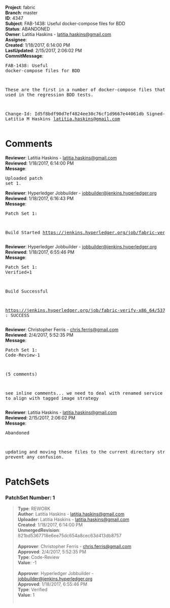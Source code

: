 <strong>Project</strong>: fabric<br><strong>Branch</strong>: master<br><strong>ID</strong>: 4347<br><strong>Subject</strong>: FAB-1438: Useful docker-compose files for BDD<br><strong>Status</strong>: ABANDONED<br><strong>Owner</strong>: Latitia Haskins - latitia.haskins@gmail.com<br><strong>Assignee</strong>:<br><strong>Created</strong>: 1/18/2017, 6:14:00 PM<br><strong>LastUpdated</strong>: 2/15/2017, 2:06:02 PM<br><strong>CommitMessage</strong>:<br><pre>FAB-1438: Useful docker-compose files for BDD

These are the first in a number of docker-compose
files that will be used in the regression BDD tests.

Change-Id: Id5f8bdf90d7ef4824ee30c76cf1d9667e44061db
Signed-off-by: Latitia M Haskins <latitia.haskins@gmail.com>
</pre><h1>Comments</h1><strong>Reviewer</strong>: Latitia Haskins - latitia.haskins@gmail.com<br><strong>Reviewed</strong>: 1/18/2017, 6:14:00 PM<br><strong>Message</strong>: <pre>Uploaded patch set 1.</pre><strong>Reviewer</strong>: Hyperledger Jobbuilder - jobbuilder@jenkins.hyperledger.org<br><strong>Reviewed</strong>: 1/18/2017, 6:16:43 PM<br><strong>Message</strong>: <pre>Patch Set 1:

Build Started https://jenkins.hyperledger.org/job/fabric-verify-x86_64/5372/</pre><strong>Reviewer</strong>: Hyperledger Jobbuilder - jobbuilder@jenkins.hyperledger.org<br><strong>Reviewed</strong>: 1/18/2017, 6:55:46 PM<br><strong>Message</strong>: <pre>Patch Set 1: Verified+1

Build Successful 

https://jenkins.hyperledger.org/job/fabric-verify-x86_64/5372/ : SUCCESS</pre><strong>Reviewer</strong>: Christopher Ferris - chris.ferris@gmail.com<br><strong>Reviewed</strong>: 2/4/2017, 5:52:35 PM<br><strong>Message</strong>: <pre>Patch Set 1: Code-Review-1

(5 comments)

see inline comments... we need to deal with renamed service and also to align with tagged image strategy</pre><strong>Reviewer</strong>: Latitia Haskins - latitia.haskins@gmail.com<br><strong>Reviewed</strong>: 2/15/2017, 2:06:02 PM<br><strong>Message</strong>: <pre>Abandoned

updating and moving these files to the current directory structure to prevent any confusion.</pre><h1>PatchSets</h1><h3>PatchSet Number: 1</h3><blockquote><strong>Type</strong>: REWORK<br><strong>Author</strong>: Latitia Haskins - latitia.haskins@gmail.com<br><strong>Uploader</strong>: Latitia Haskins - latitia.haskins@gmail.com<br><strong>Created</strong>: 1/18/2017, 6:14:00 PM<br><strong>UnmergedRevision</strong>: 821bd5367718e6ee75dc654a8cec63d413db8757<br><br><strong>Approver</strong>: Christopher Ferris - chris.ferris@gmail.com<br><strong>Approved</strong>: 2/4/2017, 5:52:35 PM<br><strong>Type</strong>: Code-Review<br><strong>Value</strong>: -1<br><br><strong>Approver</strong>: Hyperledger Jobbuilder - jobbuilder@jenkins.hyperledger.org<br><strong>Approved</strong>: 1/18/2017, 6:55:46 PM<br><strong>Type</strong>: Verified<br><strong>Value</strong>: 1<br><br></blockquote>